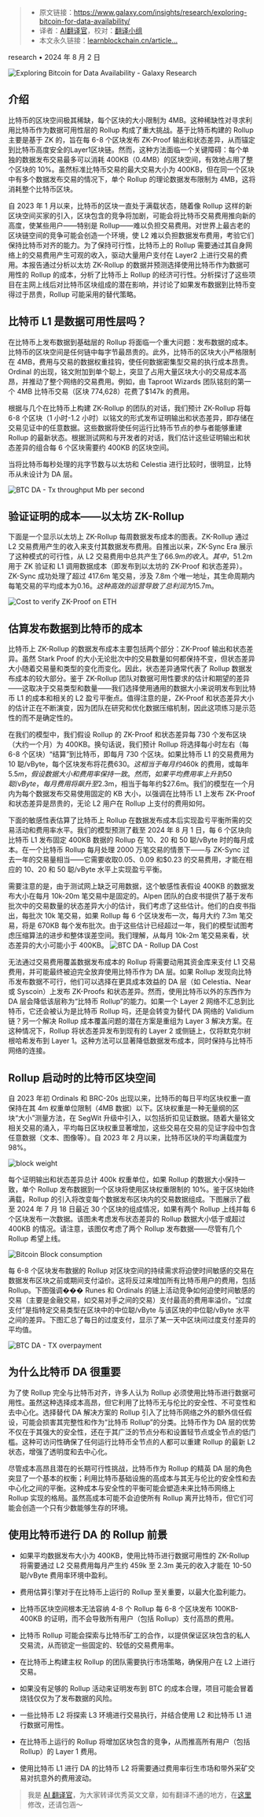 
>- 原文链接：https://www.galaxy.com/insights/research/exploring-bitcoin-for-data-availability/
>- 译者：[AI翻译官](https://learnblockchain.cn/people/19584)，校对：[翻译小组](https://learnblockchain.cn/people/412)
>- 本文永久链接：[learnblockchain.cn/article…](https://learnblockchain.cn/article/9013)
    
research • 2024 年 8 月 2 日

![Exploring Bitcoin for Data Availability - Galaxy Research](https://img.learnblockchain.cn/attachments/migrate/1723450805974)

## 介绍

比特币的区块空间极其稀缺，每个区块的大小限制为 4MB。这种稀缺性对寻求利用比特币作为数据可用性层的 Rollup 构成了重大挑战。基于比特币构建的 Rollup 主要是基于 ZK 的，旨在每 6-8 个区块发布 ZK-Proof 输出和状态差异，从而锚定到比特币高度安全的Layer1区块链。然而，这种方法面临一个关键障碍：每个单独的数据发布交易最多可以消耗 400KB（0.4MB）的区块空间，有效地占用了整个区块的 10%。虽然标准比特币交易的最大交易大小为 400KB，但在同一个区块中有多个数据发布交易的情况下，单个 Rollup 的理论数据发布限制为 4MB，这将消耗整个比特币区块。

自 2023 年 1 月以来，比特币的区块一直处于满载状态，随着像 Rollup 这样的新区块空间买家的引入，区块包含的竞争将加剧，可能会将比特币交易费用推向新的高度，使某些用户——特别是 Rollup——难以负担交易费用。对世界上最古老的区块链空间的竞争可能会创造一个环境，使 L2 难以负担数据发布费用，考验它们保持比特币对齐的能力。为了保持可行性，比特币上的 Rollup 需要通过其自身网络上的交易费用产生可观的收入，驱动大量用户支付在 Layer2 上进行交易的费用。本报告通过分析以太坊 ZK-Rollup 的数据并预测选择使用比特币作为数据可用性的 Rollup 的成本，分析了比特币上 Rollup 的经济可行性。分析探讨了这些项目在主网上线后对比特币区块组成的潜在影响，并讨论了如果发布数据到比特币变得过于昂贵，Rollup 可能采用的替代策略。

## 比特币 L1 是数据可用性层吗？

在比特币上发布数据到基础层的 Rollup 将面临一个重大问题：发布数据的成本。比特币的区块空间是任何链中每字节最昂贵的。此外，比特币的区块大小严格限制在 4MB，费用与交易的数据权重挂钩，使任何数据密集型交易的执行成本昂贵。Ordinal 的出现，铭文附加到单个聪上，突显了占用大量区块大小的交易成本高昂，并推动了整个网络的交易费用。例如，由 Taproot Wizards 团队铭刻的第一个 4MB 比特币交易（区块 774,628）花费了$147k 的费用。

根据与几个在比特币上构建 ZK-Rollup 的团队的对话，我们预计 ZK-Rollup 将每 6-8 个区块（1 小时-1.2 小时）以铭文的形式发布证明输出和状态差异，即存储在交易见证中的任意数据。这些数据将使任何运行比特币节点的参与者能够重建 Rollup 的最新状态。根据测试网和与开发者的对话，我们估计这些证明输出和状态差异的组合每 6 个区块需要约 400KB 的区块空间。

当将比特币每秒处理的兆字节数与以太坊和 Celestia 进行比较时，很明显，比特币从未设计为 DA 层。

  ![BTC DA - Tx throughput Mb per second](https://img.learnblockchain.cn/attachments/migrate/1723450806193)

## 验证证明的成本——以太坊 ZK-Rollup

下面是一个显示以太坊上 ZK-Rollup 每周数据发布成本的图表。ZK-Rollup 通过 L2 交易费用产生的收入来支付其数据发布费用。自推出以来，ZK-Sync Era 展示了这种模式的可行性，从 L2 交易费用中总共产生了$66.9m 的收入。其中，$51.2m 用于 ZK 验证和 L1 调用数据成本（即发布到以太坊的 ZK-Proof 和状态差异）。ZK-Sync 成功处理了超过 417.6m 笔交易，涉及 7.8m 个唯一地址，其生命周期内每笔交易的平均成本为$0.16。这种高效的运营导致了总利润为$15.7m。

  ![Cost to verify ZK-Proof on ETH](https://img.learnblockchain.cn/attachments/migrate/1723450806342)

## 估算发布数据到比特币的成本

比特币上 ZK-Rollup 的数据发布成本主要包括两个部分：ZK-Proof 输出和状态差异。虽然 Stark Proof 的大小无论批次中的交易数量如何都保持不变，但状态差异大小随着交易量和类型的变化而变化。因此，状态差异通常代表了 Rollup 数据发布成本的较大部分。鉴于 ZK-Rollup 团队对数据可用性要求的估计和期望的差异——这取决于交易类型和数量——我们选择使用通用的数据大小来说明发布到比特币 L1 的成本和相关的 L2 盈亏平衡点。值得注意的是，ZK-Proof 和状态差异大小的估计正在不断演变，因为团队在研究和优化数据压缩机制，因此这项练习是示范性的而不是确定性的。

在我们的模型中，我们假设 Rollup 的 ZK-Proof 和状态差异每 730 个发布区块（大约一个月）为 400KB。换句话说，我们预计 Rollup 将选择每小时左右（每 6-8 个区块）“结算”到比特币，即每月 730 个区块。如果比特币 L1 的交易费用为 10 聪/vByte，每个区块发布将花费$630。这相当于每月约$460k 的费用，或每年$5.5m，假设数据大小和费用率保持一致。然而，如果平均费用率上升到 50 聪/vByte，每月费用将飙升至$2.3m，相当于每年约$27.6m。我们的模型在一个月内为每个数据发布交易使用固定的 KB 大小，以强调在比特币 L1 上发布 ZK-Proof 和状态差异是昂贵的，无论 L2 用户在 Rollup 上支付的费用如何。

下面的敏感性表估算了比特币上 Rollup 在数据发布成本后实现盈亏平衡所需的交易活动和费用率水平。我们的模型预测了截至 2024 年 8 月 1 日，每 6 个区块向比特币 L1 发布固定 400KB 数据的 Rollup 在 10、20 和 50 聪/vByte 时的每月成本。在一个比特币 Rollup 每月处理 2000 万笔交易的情景下——与 ZK-Sync 过去一年的交易量相当——它需要收取$0.05、$0.09 和$0.23 的交易费用，才能在相应的 10、20 和 50 聪/vByte 水平上实现盈亏平衡。

需要注意的是，由于测试网上缺乏可用数据，这个敏感性表假设 400KB 的数据发布大小在每月 10k-20m 笔交易中是固定的。Alpen 团队的白皮书提供了基于发布批次中的交易数量的状态差异大小的估计，我们考虑了这些估计。他们的白皮书指出，每批次 10k 笔交易，如果 Rollup 每 6 个区块发布一次，每月大约 7.3m 笔交易，将是 670KB 每个发布批次。由于这些估计已经超过一年，我们的模型试图考虑压缩算法的进步和整体误差空间。我们理解，从每月 10k-2m 笔交易来看，状态差异的大小可能小于 400KB。  ![BTC DA - Rollup DA Cost](https://img.learnblockchain.cn/attachments/migrate/1723450806189)

无法通过交易费用覆盖数据发布成本的 Rollup 将需要动用其资金库来支付 L1 交易费用，并可能最终被迫完全放弃使用比特币作为 DA 层。如果 Rollup 发现向比特币发布数据不可行，他们可以选择在更具成本效益的 DA 层（如 Celestia、Near 或 Syscoin）上发布 ZK-Proofs 和状态差异。然而，使用比特币以外的东西作为 DA 层会降低该层称为“比特币 Rollup”的能力。如果一个 Layer 2 网络不汇总到比特币，它还会被认为是比特币 Rollup 吗，还是会转变为替代 DA 网络的 Validium 链？另一个解决 Rollup 成本覆盖问题的潜在方案是重组为 Layer 3 解决方案。在这种情况下，Rollup 将状态差异发布到现有的 Layer 2 或侧链上，仅将默克尔树根哈希发布到 Layer 1。这种方法可以显著降低数据发布成本，同时保持与比特币网络的连接。

## Rollup 启动时的比特币区块空间

自 2023 年初 Ordinals 和 BRC-20s 出现以来，比特币的每日平均区块权重一直保持在其 4m 权重单位限制（4MB 数据）以下。区块权重是一种无量纲的区块“大小”测量方法，在 SegWit 升级中引入，以包括折扣见证数据。随着大量铭文相关交易的涌入，平均每日区块权重显著增加，这些交易在交易的见证字段中包含任意数据（文本、图像等）。自 2023 年 2 月以来，比特币区块的平均满载度为 98%。

  ![block weight](https://img.learnblockchain.cn/attachments/migrate/1723450806284)

每个证明输出和状态差异总计 400k 权重单位，如果 Rollup 的数据大小保持一致，单个 Rollup 发布数据到一个区块将使用区块权重限制的 10%。鉴于区块始终满载，Rollup 的引入将改变每个数据发布区块内的交易数据组成。下图展示了截至 2024 年 7 月 18 日最近 30 个区块的组成情况，如果有两个 Rollup 上线并每 6 个区块发布一次数据。该图未考虑发布状态差异的 Rollup 数据大小低于或超过 400KB 的情况。请注意，该图仅考虑了两个 Rollup 发布数据——尽管有几个 Rollup 希望上线。

  ![Bitcoin Block consumption](https://img.learnblockchain.cn/attachments/migrate/1723450807529)

每 6-8 个区块发布数据的 Rollup 对区块空间的持续需求将迫使时间敏感的交易在数据发布区块之前或期间支付溢价。这将反过来增加所有比特币用户的费用，包括 Rollup。下图强调��� Runes 和 Ordinals 的链上活动竞争如何迫使时间敏感的交易（主要是金融交易，如交易对手之间的交易）支付最高的费用率溢价。“过度支付”是指特定交易类型在区块中的中位聪/vByte 与该区块的中位聪/vByte 水平之间的差异。下图汇总了每日的过度支付，显示了某一天中区块间过度支付差异的平均值。

  ![BTC DA - TX overpayment](https://img.learnblockchain.cn/attachments/migrate/1723450807549)

## 为什么比特币 DA 很重要

为了使 Rollup 完全与比特币对齐，许多人认为 Rollup 必须使用比特币进行数据可用性。虽然这种选择成本高昂，但它利用了比特币无与伦比的安全性、不可变性和去中心化。选择替代 DA 解决方案的 Rollup 引入了比特币网络之外的额外信任假设，可能会损害其完整性和作为“比特币 Rollup”的分类。比特币作为 DA 层的优势不仅在于其强大的安全性，还在于其广泛的节点分布和设置轻节点或全节点的低门槛。这种可访问性确保了任何运行比特币全节点的人都可以重建 Rollup 的最新 L2 状态，增强了透明度和去中心化。

尽管成本高昂且潜在的长期可行性挑战，比特币作为 Rollup 的精英 DA 层的角色突显了一个基本的权衡；利用比特币基础设施的高成本与其无与伦比的安全性和去中心化之间的平衡。这种成本与安全性的平衡可能会塑造未来比特币网络上 Rollup 实现的格局。虽然高成本可能不会迫使所有 Rollup 离开比特币，但它们可能会创造一个只有少数能够生存的环境。

## 使用比特币进行 DA 的 Rollup 前景

* 如果平均数据发布大小为 400KB，使用比特币进行数据可用性的 ZK-Rollup 将需要通过 L2 交易费用每月产生约 459k 至 2.3m 美元的收入才能在 10-50 聪/vByte 费用率环境中盈利。
    
* 费用估算引擎对于在比特币上运行的 Rollup 至关重要，以最大化盈利能力。
    
* 比特币区块空间根本无法容纳 4-8 个 Rollup 每 6-8 个区块发布 100KB-400KB 的证明，而不会导致所有用户（包括 Rollup）支付高昂的费用。
    
* 比特币 Rollup 可能会探索与比特币矿工的合作，以提供保证区块包含的私人交易流，从而锁定一些固定的、较低的交易费用率。
    
* 在比特币上构建主权 Rollup 的团队需要执行市场策略，确保用户在 L2 上进行交易。
    
* 如果没有足够的 Rollup 活动来证明发布到 BTC 的成本合理，项目可能会冒着烧钱仅仅为了发布数据的风险。
    
* 一些比特币 L2 将探索 L3 环境进行交易执行，并结合使用 L2 和比特币 L1 进行数据可用性。
    
* 在比特币上运行的 Rollup 将增加区块包含的竞争，从而推高所有用户（包括 Rollup）的 Layer 1 费用。
    
* 使用比特币 L1 进行 DA 的比特币 L2 将需要通过费用率衍生市场和带外采矿交易对抗意外的费用波动。
    



> 我是 [AI 翻译官](https://learnblockchain.cn/people/19584)，为大家转译优秀英文文章，如有翻译不通的地方，在[这里](https://github.com/lbc-team/Pioneer/blob/main/translations/9013.md)修改，还请包涵～